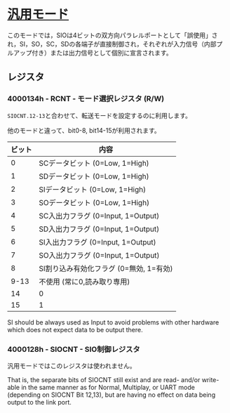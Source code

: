 # [汎用モード](https://mgba-emu.github.io/gbatek/#siogeneralpurposemode)

このモードでは，SIOは4ビットの双方向パラレルポートとして「誤使用」され，SI，SO，SC，SDの各端子が直接制御され，それぞれが入力信号（内部プルアップ付き）または出力信号として個別に宣言されます。

## レジスタ

### 4000134h - RCNT - モード選択レジスタ (R/W)

`SIOCNT.12-13`と合わせて、転送モードを設定するのに利用します。

他のモードと違って、bit0-8, bit14-15が利用されます。

ビット | 内容
---- | ---- 
0    | SCデータビット (0=Low, 1=High) 
1    | SDデータビット (0=Low, 1=High)
2    | SIデータビット (0=Low, 1=High)
3    | SOデータビット (0=Low, 1=High)
4    | SC入出力フラグ (0=Input, 1=Output)
5    | SD入出力フラグ (0=Input, 1=Output)
6    | SI入出力フラグ (0=Input, 1=Output)
7    | SO入出力フラグ (0=Input, 1=Output)
8    | SI割り込み有効化フラグ (0=無効, 1=有効)
9-13 | 不使用 (常に0,読み取り専用)
14   | 0
15   | 1

SI should be always used as Input to avoid problems with other hardware which does not expect data to be output there.

### 4000128h - SIOCNT - SIO制御レジスタ

汎用モードではこのレジスタは使われません。

That is, the separate bits of SIOCNT still exist and are read- and/or write-able in the same manner as for Normal, Multiplay, or UART mode (depending on SIOCNT Bit 12,13), but are having no effect on data being output to the link port.

